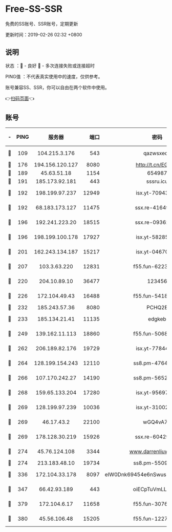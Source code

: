 # Free-SS-SSR

免费的SS账号、SSR账号，定期更新

更新时间：2019-02-26 02:32 +0800

## 说明

状态     ：🙂 - 良好 🙁 - 多次连接失败或连接超时

PING值   ：不代表真实使用中的速度，仅供参考。

账号兼容SS、SSR，你可以自由在两个软件中使用。

👉[扫码页面](https://liesauer.github.io/free-ss-ssr.github.io/)👈

## 账号

|-|PING|服务器|端口|密码|加密方式|区域|
|:----:|:----:|:-----:|-----:|:----:|:----:|:----:|
|🙂|109|104.215.3.176|543|qazwsxedc|aes-256-gcm|JP|
|🙂|176|194.156.120.127|8080|http://t.cn/EGJIyrl|rc4-md5|RU|
|🙂|189|45.63.51.18|1154|654987|chacha20|US|
|🙂|191|185.173.92.181|443|sssru.icu|rc4-md5|RU|
|🙂|192|198.199.97.237|12949|isx.yt-70943099|aes-256-cfb|US|
|🙂|192|68.183.173.127|11475|ssx.re-41649202|aes-256-cfb|US|
|🙂|196|192.241.223.20|18515|ssx.re-09362839|aes-256-cfb|US|
|🙂|196|198.199.100.178|17927|isx.yt-58285902|aes-256-cfb|US|
|🙂|201|162.243.134.187|15217|isx.yt-04670550|aes-256-cfb|US|
|🙂|207|103.3.63.220|12831|f55.fun-62237207|aes-256-cfb|SG|
|🙂|220|204.10.89.10|36477|123456|aes-256-cfb|US|
|🙂|226|172.104.49.43|16488|f55.fun-54186310|aes-256-cfb|SG|
|🙂|232|185.243.57.36|8080|PCHQ2E|rc4-md5|US|
|🙂|233|185.134.21.41|11135|edgkeb|aes-256-cfb|GB|
|🙂|249|139.162.11.113|18860|f55.fun-50686264|aes-256-cfb|SG|
|🙂|262|206.189.82.176|19729|isx.yt-77844520|aes-256-cfb|SG|
|🙂|264|128.199.154.243|12110|ss8.pm-47641220|aes-256-cfb|SG|
|🙂|266|107.170.242.27|14190|ss8.pm-56526890|aes-256-cfb|US|
|🙂|268|159.65.133.204|17280|isx.yt-95697435|aes-256-cfb|SG|
|🙂|269|128.199.97.239|10036|isx.yt-31002701|aes-256-cfb|SG|
|🙂|269|46.17.43.2|22100|wGQ4vA7D|aes-256-gcm|RU|
|🙂|269|178.128.30.219|15926|ssx.re-60429787|aes-256-cfb|SG|
|🙂|274|45.76.124.108|3344|www.darrenliuwei.com|aes-256-cfb|AU|
|🙂|274|213.183.48.10|19734|ss8.pm-55096385|rc4-md5|RU|
|🙂|336|172.104.33.178|8097|eIW0Dnk69454e6nSwuspv9DmS201tQ0D|aes-256-cfb|SG|
|🙂|347|66.42.93.189|443|oiECpTuVmLLxk4Ts|aes-256-cfb|US|
|🙂|379|172.104.6.17|11658|f55.fun-30764636|aes-256-cfb|US|
|🙂|380|45.56.106.48|15205|f55.fun-12278228|aes-256-cfb|US|
